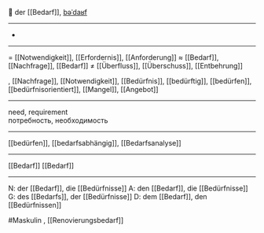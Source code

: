  🔵 der [[Bedarf]], [bəˈdaʁf](https://youglish.com/pronounce/Bedarf/german)

---
-

---
= [[Notwendigkeit]], [[Erfordernis]], [[Anforderung]]
≈ [[Bedarf]], [[Nachfrage]], [[Bedarf]]
≠ [[Überfluss]], [[Überschuss]], [[Entbehrung]]

, [[Nachfrage]], [[Notwendigkeit]], [[Bedürfnis]], [[bedürftig]], [[bedürfen]], [[bedürfnisorientiert]], [[Mangel]], [[Angebot]]

---
need, requirement  
потребность, необходимость

---
[[bedürfen]], [[bedarfsabhängig]], [[Bedarfsanalyse]]

---
[[Bedarf]]
[[Bedarf]]


---
N: der [[Bedarf]], die [[Bedürfnisse]]
A: den [[Bedarf]], die [[Bedürfnisse]]
G: des [[Bedarfs]], der [[Bedürfnisse]]
D: dem [[Bedarf]], den [[Bedürfnissen]]


#Maskulin , [[Renovierungsbedarf]]
